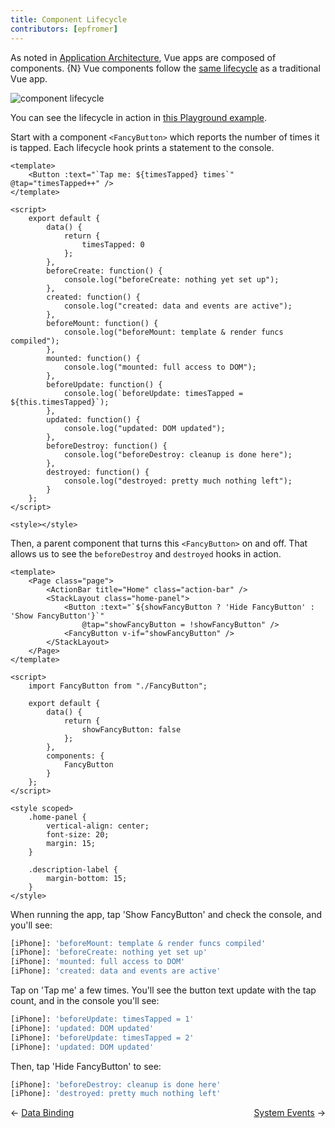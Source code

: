 ```yaml
---
title: Component Lifecycle
contributors: [epfromer]
---
```


As noted in [Application Architecture](/en/docs/core-concepts/application-architecture.html), Vue apps are composed of components.  {N} Vue components follow the [same lifecycle](https://vuejs.org/v2/guide/instance.html#Lifecycle-Diagram) as a traditional Vue app.  

![component lifecycle](https://vuejs.org/images/lifecycle.png)

You can see the lifecycle in action in [this Playground example](https://play.nativescript.org/?template=play-vue&id=WBxsfQ).

Start with a component `<FancyButton>` which reports the number of times it is tapped.  Each lifecycle hook prints a statement to the console.

```Vue
<template>
    <Button :text="`Tap me: ${timesTapped} times`" @tap="timesTapped++" />
</template>

<script>
    export default {
        data() {
            return {
                timesTapped: 0
            };
        },
        beforeCreate: function() {
            console.log("beforeCreate: nothing yet set up");
        },
        created: function() {
            console.log("created: data and events are active");
        },
        beforeMount: function() {
            console.log("beforeMount: template & render funcs compiled");
        },
        mounted: function() {
            console.log("mounted: full access to DOM");
        },
        beforeUpdate: function() {
            console.log(`beforeUpdate: timesTapped = ${this.timesTapped}`);
        },
        updated: function() {
            console.log("updated: DOM updated");
        },
        beforeDestroy: function() {
            console.log("beforeDestroy: cleanup is done here");
        },
        destroyed: function() {
            console.log("destroyed: pretty much nothing left");
        }
    };
</script>

<style></style>
```

Then, a parent component that turns this `<FancyButton>` on and off.  That allows us to see the `beforeDestroy` and `destroyed` hooks in action.  

```Vue
<template>
    <Page class="page">
        <ActionBar title="Home" class="action-bar" />
        <StackLayout class="home-panel">
            <Button :text="`${showFancyButton ? 'Hide FancyButton' : 'Show FancyButton'}`"
                @tap="showFancyButton = !showFancyButton" />
            <FancyButton v-if="showFancyButton" />
        </StackLayout>
    </Page>
</template>

<script>
    import FancyButton from "./FancyButton";

    export default {
        data() {
            return {
                showFancyButton: false
            };
        },
        components: {
            FancyButton
        }
    };
</script>

<style scoped>
    .home-panel {
        vertical-align: center;
        font-size: 20;
        margin: 15;
    }

    .description-label {
        margin-bottom: 15;
    }
</style>
```

When running the app, tap 'Show FancyButton' and check the console, and you'll see:

```sh
[iPhone]: 'beforeMount: template & render funcs compiled'
[iPhone]: 'beforeCreate: nothing yet set up'
[iPhone]: 'mounted: full access to DOM'
[iPhone]: 'created: data and events are active'
```

Tap on 'Tap me' a few times.  You'll see the button text update with the tap count, and in the console you'll see:

```sh
[iPhone]: 'beforeUpdate: timesTapped = 1'
[iPhone]: 'updated: DOM updated'
[iPhone]: 'beforeUpdate: timesTapped = 2'
[iPhone]: 'updated: DOM updated'
```

Then, tap 'Hide FancyButton' to see:

```sh
[iPhone]: 'beforeDestroy: cleanup is done here'
[iPhone]: 'destroyed: pretty much nothing left'
```

<div>
  <span>← <a href="/en/docs/core-concepts/data-binding.html">Data Binding</a></span>
  <span style="float: right;"><a href="/en/docs/core-concepts/system-events.html">System Events</a> →</span>
</div>
